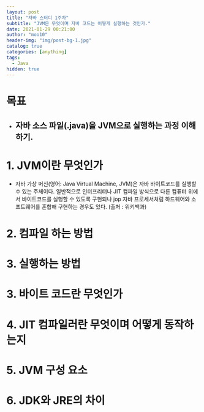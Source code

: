 ```yaml
---
layout: post
title: "자바 스터디 1주차"
subtitle: "JVM은 무엇이며 자바 코드는 어떻게 실행하는 것인가."
date: 2021-01-29 00:21:00
author: "moo10"
header-img: "img/post-bg-1.jpg"
catalog: true
categories: [anything]
tags:
  - Java
hidden: true
---
```


# 목표

- ## 자바 소스 파일(.java)을 JVM으로 실행하는 과정 이해하기.

# 1. JVM이란 무엇인가

- 자바 가상 머신(영어: Java Virtual Machine, JVM)은 자바 바이트코드를 실행할 수 있는 주체이다. 일반적으로 인터프리터나 JIT 컴파일 방식으로 다른 컴퓨터 위에서 바이트코드를 실행할 수 있도록 구현되나 jop 자바 프로세서처럼 하드웨어와 소프트웨어를 혼합해 구현하는 경우도 있다. (출처 : 위키백과)

# 2. 컴파일 하는 방법

# 3. 실행하는 방법

# 3. 바이트 코드란 무엇인가

# 4. JIT 컴파일러란 무엇이며 어떻게 동작하는지

# 5. JVM 구성 요소

# 6. JDK와 JRE의 차이
